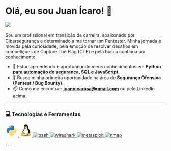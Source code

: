 # Olá, eu sou Juan Ícaro! 👋

<p align="left">
  <a href="https://www.linkedin.com/in/juan-%C3%ADcaro-de-s%C3%A1-139502250/" target="_blank">
    <img src="https://img.shields.io/badge/LinkedIn-0077B5?style=for-the-badge&logo=linkedin&logoColor=white" />
  </a>
</p>

Sou um profissional em transição de carreira, apaixonado por Cibersegurança e determinado a me tornar um Pentester. Minha jornada é movida pela curiosidade, pela emoção de resolver desafios em competições de Capture The Flag (CTF) e pela busca contínua por conhecimento.
- 🌱 Estou aprendendo e aprofundando meus conhecimentos em **Python para automação de segurança, SQL e JavaScript**.
- 🤔 Busco minha primeira oportunidade na área de **Segurança Ofensiva (Pentest / Bug Bounty)**.
- 📫 Como me encontrar: **juannicarosa@gmail.com** ou pelo LinkedIn acima.

---

### 💻 Tecnologias e Ferramentas

<p align="left">
  <a href="https://www.python.org" target="_blank" rel="noreferrer">
    <img src="https://raw.githubusercontent.com/devicons/devicon/master/icons/python/python-original.svg" alt="python" width="40" height="40"/>
  </a>
  <a href="https://www.linux.org/" target="_blank" rel="noreferrer">
    <img src="https://raw.githubusercontent.com/devicons/devicon/master/icons/linux/linux-original.svg" alt="linux" width="40" height="40"/>
  </a>
  <a href="https://www.gnu.org/software/bash/" target="_blank" rel="noreferrer">
    <img src="https://www.vectorlogo.zone/logos/gnu_bash/gnu_bash-icon.svg" alt="bash" width="40" height="40"/>
  </a>
  <a href="https://www.wireshark.org/" target="_blank" rel="noreferrer">
    <img src="https://www.vectorlogo.zone/logos/wireshark/wireshark-icon.svg" alt="wireshark" width="40" height="40"/>
  </a>
  <a href="https://www.metasploit.com/" target="_blank" rel="noreferrer">
    <img src="https://www.vectorlogo.zone/logos/metasploit/metasploit-icon.svg" alt="metasploit" width="40" height="40"/>
  </a>
  <a href="https://nmap.org/" target="_blank" rel="noreferrer">
    <img src="https://www.vectorlogo.zone/logos/nmap/nmap-icon.svg" alt="nmap" width="40" height="40"/>
  </a>
</p>

--
